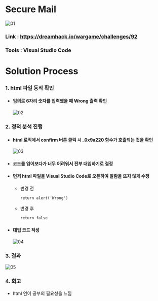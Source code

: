 # **Secure Mail**

![01](https://github.com/idong00/ReversingStudy/assets/55074166/27549fc5-89cc-489d-a826-303db14f7889)
### Link : https://dreamhack.io/wargame/challenges/92
### Tools : Visual Studio Code

# **Solution Process**
### 1. html 파일 동작 확인
  - #### 임의로 6자리 숫자를 입력했을 때 Wrong 출력 확인
    ![02](https://github.com/idong00/ReversingStudy/assets/55074166/4866d859-8955-451c-bd7d-c686b9772762)
    
### 2. 정적 분석 진행
  - #### html 로직에서 confirm 버튼 클릭 시 _0x9a220 함수가 호출되는 것을 확인
    ![03](https://github.com/idong00/ReversingStudy/assets/55074166/97570e13-c188-40f7-aef3-319260f84db8)
  - #### 코드를 읽어보다가 너무 어려워서 전부 대입하기로 결정
  - #### 먼저 html 파일을 Visual Studio Code로 오픈하여 알람을 뜨지 않게 수정
    - 변경 전
      ```html
      return alert('Wrong')
      ```
    - 변경 후
      ```html
      return false
      ```
  - #### 대입 코드 작성
    ![04](https://github.com/idong00/ReversingStudy/assets/55074166/78d1a6ce-f6f5-4ded-83d5-84b09c2a12d1)
    
### 3. 결과
  ![05](https://github.com/idong00/ReversingStudy/assets/55074166/7cf13152-38dd-4ba9-9490-8232903d21ad)
    
### 4. 회고
  - html 언어 공부의 필요성을 느낌
